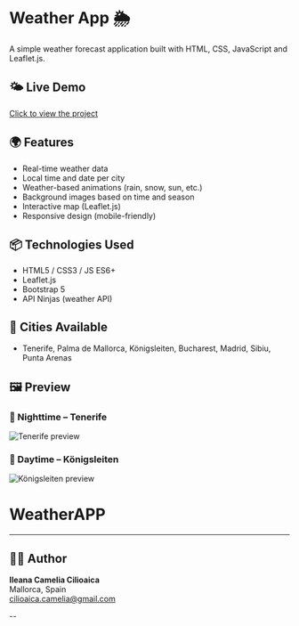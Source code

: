 # Weather App 🌦️

A simple weather forecast application built with HTML, CSS, JavaScript and Leaflet.js.
## 🌤️ Live Demo

[Click to view the project](https://ileanacamelia.github.io/weatherapp/)


## 🌍 Features
- Real-time weather data  
- Local time and date per city  
- Weather-based animations (rain, snow, sun, etc.)  
- Background images based on time and season  
- Interactive map (Leaflet.js)  
- Responsive design (mobile-friendly)  

## 📦 Technologies Used
- HTML5 / CSS3 / JS ES6+  
- Leaflet.js  
- Bootstrap 5  
- API Ninjas (weather API)  

## 🧭 Cities Available
- Tenerife, Palma de Mallorca, Königsleiten, Bucharest, Madrid, Sibiu, Punta Arenas  

## 🖼️ Preview

### 🌌 Nighttime – Tenerife  
![Tenerife preview](assets/preview1.png)

### 🌄 Daytime – Königsleiten
![Königsleiten preview](assets/preview2.png)


# WeatherAPP

---

## 👩‍💼 Author  
**Ileana Camelia Cilioaica**  
Mallorca, Spain  
[cilioaica.camelia@gmail.com](mailto:cilioaica.camelia@gmail.com)

--
